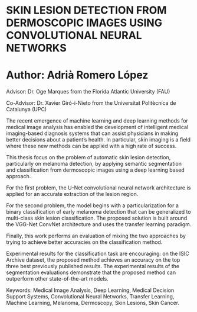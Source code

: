 # SKIN LESION DETECTION FROM DERMOSCOPIC IMAGES USING CONVOLUTIONAL NEURAL NETWORKS

# Author: Adrià Romero López
Advisor: Dr. Oge Marques from the Florida Atlantic University (FAU)

Co-Advisor: Dr. Xavier Giró-i-Nieto from the Universitat Politècnica de Catalunya (UPC)

The recent emergence of machine learning and deep learning methods for medical image analysis has enabled the development of intelligent medical imaging-based diagnosis systems that can assist physicians in making better decisions about a patient’s health. In particular, skin imaging is a field where these new methods can be applied with a high rate of success. 

This thesis focus on the problem of automatic skin lesion detection,  particularly on melanoma detection, by applying semantic segmentation and classification from dermoscopic images using a deep learning based approach. 

For the first problem, the U-Net convolutional neural network architecture is applied for an accurate extraction of the lesion region. 

For the second problem, the model begins with a particularization for a binary classification of early melanoma detection that can be generalized to multi-class skin lesion classification.  The proposed solution is built around the VGG-Net ConvNet architecture and uses the transfer learning paradigm. 

Finally, this work performs an evaluation of mixing the two approaches by trying to achieve better accuracies on the classification method.

Experimental results for the classification task are encouraging: on the ISIC Archive dataset, the proposed method achieves an accuracy on the top three best previously published results. The experimental results of the segmentation evaluations demonstrate that the proposed method can outperform other state-of-the-art models.


Keywords: Medical Image Analysis, Deep Learning, Medical Decision Support Systems, Convolutional Neural Networks, Transfer Learning, Machine Learning, Melanoma, Dermoscopy, Skin Lesions, Skin Cancer.
